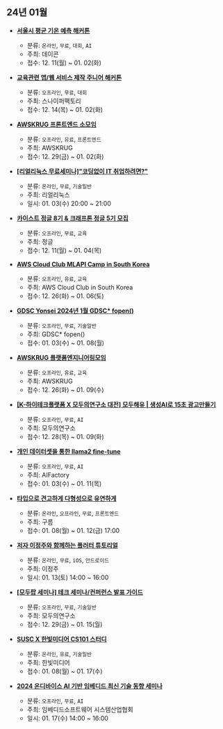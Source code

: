 ## 24년 01월
- __[서울시 평균 기온 예측 해커톤](https://dacon.io/competitions/official/236200/overview/description)__
  - 분류: `온라인`, `무료`, `대회`, `AI`
  - 주최: 데이콘
  - 접수: 12. 11(월) ~ 01. 02(화)

- __[교육관련 앱/웹 서비스 제작 주니어 해커톤](https://sniperfactory.com/course/j5duwrtxkol7hb2)__
  - 분류: `오프라인`, `무료`, `대회`
  - 주최: 스나이퍼팩토리
  - 접수: 12. 14(목) ~ 01. 02(화)
- __[AWSKRUG 프론트엔드 소모임](https://www.meetup.com/awskrug/events/298106517/)__
  - 분류: `오프라인`, `유료`, `프론트엔드`
  - 주최: AWSKRUG
  - 접수: 12. 29(금) ~ 01. 02(화)
- __[[리얼리눅스 무료세미나]"코딩없이 IT 취업하려면?"](https://event-us.kr/hcmy8aalnjac/event/75977)__
  - 분류: `온라인`, `무료`, `기술일반`
  - 주최: 리얼리눅스
  - 일시: 01. 03(수) 20:00 ~ 21:00
- __[카이스트 정글 8기 & 크래프톤 정글 5기 모집](https://www.wanted.co.kr/events/swjungle)__
  - 분류: `오프라인`, `무료`, `교육`
  - 주최: 정글
  - 접수: 12. 11(월) ~ 01. 04(목)
- __[AWS Cloud Club MLAPI Camp in South Korea](https://www.meetup.com/ko-KR/aws-cloud-club-in-south-korea/events/298104583/)__
  - 분류: `오프라인`, `유료`, `교육`
  - 주최: AWS Cloud Club in South Korea
  - 접수: 12. 26(화) ~ 01. 06(토)
- __[GDSC Yonsei 2024년 1월 GDSC* fopen()](https://festa.io/events/4578)__
  - 분류: `오프라인`, `무료`, `기술일반`
  - 주최: GDSC* fopen()
  - 접수: 01. 03(수) ~ 01. 08(월)
- __[AWSKRUG 플랫폼엔지니어링모임](https://www.meetup.com/ko-KR/awskrug/events/298048627/)__
  - 분류: `오프라인`, `유료`, `교육`
  - 주최: AWSKRUG
  - 접수: 12. 26(화) ~ 01. 09(수)
- __[[K-하이테크플랫폼 X 모두의연구소 대전] 모두해유 | 생성AI로 15초 광고만들기](https://event-us.kr/modu/event/76538)__
  - 분류: `오프라인`, `무료`, `AI`
  - 주최: 모두의연구소
  - 접수: 12. 28(목) ~ 01. 09(화)
- __[개인 데이터셋을 통한 llama2 fine-tune](https://aifactory.space/task/2716/discussion/815)__
  - 분류: `오프라인`, `무료`, `AI`
  - 주최: AIFactory
  - 접수: 01. 03(수) ~ 01. 11(목)
- __[타입으로 견고하게 다형성으로 유연하게](https://festa.io/events/4592)__
  - 분류: `온라인`, `오프라인`, `무료`, `프론트엔드`
  - 주최: 구름
  - 접수: 01. 08(월) ~ 01. 12(금) 17:00
- __[저자 이정주와 함께하는 플러터 튜토리얼](https://docs.google.com/forms/d/e/1FAIpQLSfVaS1AMSQm7jf7rgX4pAxiEot6LE_mJq_b28Xem9oCDbWcEg/viewform)__
  - 분류: `온라인`, `무료`, `iOS`, `안드로이드`
  - 주최: 이정주
  - 일시: 01. 13(토) 14:00 ~ 16:00
- __[[모두팝 세미나] 테크 세미나/컨퍼런스 발표 가이드](https://festa.io/events/4570)__
  - 분류: `오프라인`, `무료`, `기술일반`
  - 주최: 모두의연구소
  - 접수: 12. 29(금) ~ 01. 15(월)
- __[SUSC X 한빛미디어 CS101 스터디](https://festa.io/events/4594)__
  - 분류: `온라인`, `유료`, `기술일반`
  - 주최: 한빛미디어
  - 접수: 01. 08(월) ~ 01. 17(수)
- __[2024 온디바이스 AI 기반 임베디드 최신 기술 동향 세미나](https://www.kessia.kr/eventnedu/event_edu_view.php?idx=8)__
  - 분류: `오프라인`, `무료`, `AI`
  - 주최: 임베디드소프트웨어 시스템산업협회
  - 일시: 01. 17(수) 14:00 ~ 16:00
